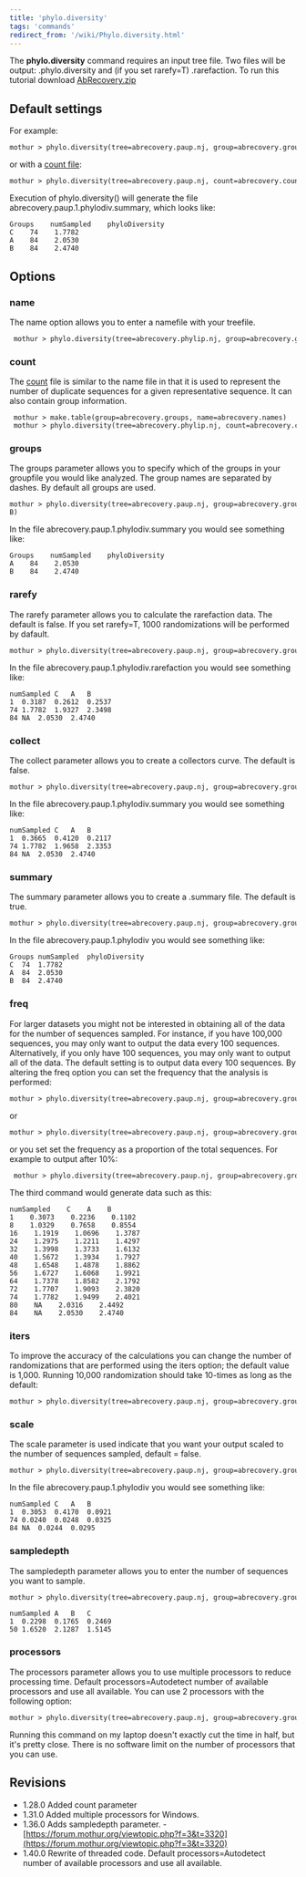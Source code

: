 ```yaml
---
title: 'phylo.diversity'
tags: 'commands'
redirect_from: '/wiki/Phylo.diversity.html'
---
```

The **phylo.diversity** command requires an input tree file. Two files will
be output: .phylo.diversity and (if you set rarefy=T) .rarefaction. To
run this tutorial download [
AbRecovery.zip](https://mothur.s3.us-east-2.amazonaws.com/wiki/abrecovery.zip)


## Default settings

For example:

    mothur > phylo.diversity(tree=abrecovery.paup.nj, group=abrecovery.groups)

or with a [ count file](/wiki/Count_File):

    mothur > phylo.diversity(tree=abrecovery.paup.nj, count=abrecovery.count_table)

Execution of phylo.diversity() will generate the file
abrecovery.paup.1.phylodiv.summary, which looks like:

    Groups    numSampled    phyloDiversity
    C    74    1.7782
    A    84    2.0530
    B    84    2.4740  

## Options

### name

The name option allows you to enter a namefile with your treefile.

     mothur > phylo.diversity(tree=abrecovery.phylip.nj, group=abrecovery.groups, name=abrecovery.names)

### count

The [ count](/wiki/Count_File) file is similar to the name file in
that it is used to represent the number of duplicate sequences for a
given representative sequence. It can also contain group information.

     mothur > make.table(group=abrecovery.groups, name=abrecovery.names)
     mothur > phylo.diversity(tree=abrecovery.phylip.nj, count=abrecovery.count_table)

### groups

The groups parameter allows you to specify which of the groups in your
groupfile you would like analyzed. The group names are separated by
dashes. By default all groups are used.

    mothur > phylo.diversity(tree=abrecovery.paup.nj, group=abrecovery.groups, groups=A-B)

In the file abrecovery.paup.1.phylodiv.summary you would see something
like:

    Groups    numSampled    phyloDiversity
    A    84    2.0530
    B    84    2.4740          

### rarefy

The rarefy parameter allows you to calculate the rarefaction data. The
default is false. If you set rarefy=T, 1000 randomizations will be
performed by dafault.

    mothur > phylo.diversity(tree=abrecovery.paup.nj, group=abrecovery.groups, rarefy=T)

In the file abrecovery.paup.1.phylodiv.rarefaction you would see
something like:

    numSampled C   A   B   
    1  0.3187  0.2612  0.2537  
    74 1.7782  1.9327  2.3498  
    84 NA  2.0530  2.4740      

### collect

The collect parameter allows you to create a collectors curve. The
default is false.

    mothur > phylo.diversity(tree=abrecovery.paup.nj, group=abrecovery.groups, collect=T)

In the file abrecovery.paup.1.phylodiv.summary you would see something
like:

    numSampled C   A   B   
    1  0.3665  0.4120  0.2117  
    74 1.7782  1.9658  2.3353  
    84 NA  2.0530  2.4740

### summary

The summary parameter allows you to create a .summary file. The default
is true.

    mothur > phylo.diversity(tree=abrecovery.paup.nj, group=abrecovery.groups, summary=T)

In the file abrecovery.paup.1.phylodiv you would see something like:

    Groups numSampled  phyloDiversity
    C  74  1.7782
    A  84  2.0530
    B  84  2.4740

### freq

For larger datasets you might not be interested in obtaining all of the
data for the number of sequences sampled. For instance, if you have
100,000 sequences, you may only want to output the data every 100
sequences. Alternatively, if you only have 100 sequences, you may only
want to output all of the data. The default setting is to output data
every 100 sequences. By altering the freq option you can set the
frequency that the analysis is performed:

    mothur > phylo.diversity(tree=abrecovery.paup.nj, group=abrecovery.groups, collect=T, freq=1)

or

    mothur > phylo.diversity(tree=abrecovery.paup.nj, group=abrecovery.groups, collect=T,freq=10)

or you set set the frequency as a proportion of the total sequences. For
example to output after 10%:

     mothur > phylo.diversity(tree=abrecovery.paup.nj, group=abrecovery.groups, collect=T, freq=0.10)

The third command would generate data such as this:

    numSampled    C    A    B    
    1    0.3073    0.2236    0.1102    
    8    1.0329    0.7658    0.8554    
    16    1.1919    1.0696    1.3787    
    24    1.2975    1.2211    1.4297    
    32    1.3998    1.3733    1.6132    
    40    1.5672    1.3934    1.7927    
    48    1.6548    1.4878    1.8862    
    56    1.6727    1.6068    1.9921    
    64    1.7378    1.8582    2.1792    
    72    1.7707    1.9093    2.3820    
    74    1.7782    1.9499    2.4021    
    80    NA    2.0316    2.4492    
    84    NA    2.0530    2.4740       

### iters

To improve the accuracy of the calculations you can change the number of
randomizations that are performed using the iters option; the default
value is 1,000. Running 10,000 randomization should take 10-times as
long as the default:

    mothur > phylo.diversity(tree=abrecovery.paup.nj, group=abrecovery.groups, rarefy=T, iters=10000)

### scale

The scale parameter is used indicate that you want your output scaled to
the number of sequences sampled, default = false.

    mothur > phylo.diversity(tree=abrecovery.paup.nj, group=abrecovery.groups, collect=T, scale=t)

In the file abrecovery.paup.1.phylodiv you would see something like:

    numSampled C   A   B   
    1  0.3053  0.4170  0.0921  
    74 0.0240  0.0248  0.0325  
    84 NA  0.0244  0.0295  

### sampledepth

The sampledepth parameter allows you to enter the number of sequences
you want to sample.

    mothur > phylo.diversity(tree=abrecovery.paup.nj, group=abrecovery.groups, sampledepth=50)

    numSampled A   B   C
    1  0.2298  0.1765  0.2469
    50 1.6520  2.1287  1.5145

### processors

The processors parameter allows you to use multiple processors to reduce
processing time. Default processors=Autodetect number of available
processors and use all available. You can use 2 processors with the
following option:

    mothur > phylo.diversity(tree=abrecovery.paup.nj, group=abrecovery.groups, processors=2)

Running this command on my laptop doesn't exactly cut the time in half,
but it's pretty close. There is no software limit on the number of
processors that you can use.

## Revisions

-   1.28.0 Added count parameter
-   1.31.0 Added multiple processors for Windows.
-   1.36.0 Adds sampledepth parameter. -
    [https://forum.mothur.org/viewtopic.php?f=3&t=3320](https://forum.mothur.org/viewtopic.php?f=3&t=3320)
-   1.40.0 Rewrite of threaded code. Default processors=Autodetect
    number of available processors and use all available.


